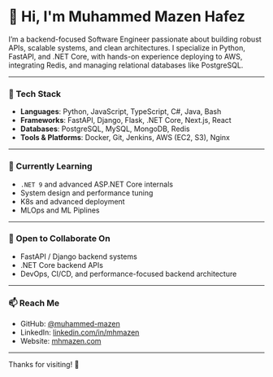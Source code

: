 # 👋 Hi, I'm Muhammed Mazen Hafez

I’m a backend-focused Software Engineer passionate about building robust APIs, scalable systems, and clean architectures. I specialize in Python, FastAPI, and .NET Core, with hands-on experience deploying to AWS, integrating Redis, and managing relational databases like PostgreSQL.

---

### 🔧 Tech Stack
- **Languages**: Python, JavaScript, TypeScript, C#, Java, Bash
- **Frameworks**: FastAPI, Django, Flask, .NET Core, Next.js, React
- **Databases**: PostgreSQL, MySQL, MongoDB, Redis
- **Tools & Platforms**: Docker, Git, Jenkins, AWS (EC2, S3), Nginx

---

### 🚀 Currently Learning
- `.NET 9` and advanced ASP.NET Core internals
- System design and performance tuning
- K8s and advanced deployment
- MLOps and ML Piplines

---

### 🤝 Open to Collaborate On
- FastAPI / Django backend systems  
- .NET Core backend APIs  
- DevOps, CI/CD, and performance-focused backend architecture

---

### 📫 Reach Me
- GitHub: [@muhammed-mazen](https://github.com/muhammed-mazen)
- LinkedIn: [linkedin.com/in/mhmazen](https://www.linkedin.com/in/mhmazen)
- Website: [mhmazen.com](https://mhmazen.com)

---

Thanks for visiting! 🌟
